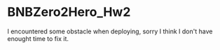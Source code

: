 # BNBZero2Hero_Hw2

I encountered some obstacle when deploying, sorry I think I don't have enought time to fix it.
